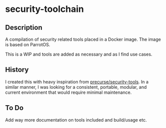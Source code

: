 # security-toolchain

## Description
A compilation of security related tools placed in a Docker image. The image is based on ParrotOS.

This is a WIP and tools are added as necessary and as I find use cases.

## History

I created this with heavy inspiration from [precurse/security-tools](https://github.com/precurse/security-tools). In a similar manner, I was looking for a consistent, portable, modular, and current environment that would require minimal maintenance. 

## To Do
Add way more documentation on tools included and build/usage etc.
